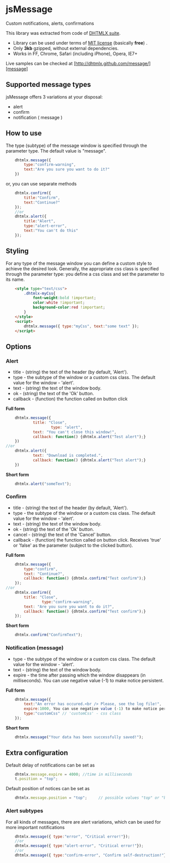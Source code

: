 jsMessage
=========

Custom notifications, alerts, confirmations

This library was extracted from code of [DHTMLX suite][dhtmlx].

- Library can be used under terms of [MIT license][mit] (basically **free**) .
- Only **3kb** gzipped, without external dependencies.
- Works in FF, Chrome, Safari (including iPhone), Opera, IE7+

Live samples can be checked at [http://dhtmlx.github.com/message/][message]

Supported message types
-----------------------

jsMessage offers 3 variations at your disposal:

- alert
- confirm
- notification ( message )


How to use
-----------

The type (subtype) of the message window is specified through the parameter type. The default value is "message".

```javascript
	dhtmlx.message({ 
	    type:"confirm-warning", 
	    text:"Are you sure you want to do it?"
	})
```

or, you can use separate methods

```javascript
	dhtmlx.confirm({
	    title:"Confirm",
	    text:"Continue?"
	});
	//or
	dhtmlx.alert({
	    title:"Alert",
	    type:"alert-error",
	    text:"You can't do this"
	});
```

Styling
-------
For any type of the message window you can define a custom style to achieve the desired look. 
Generally, the appropriate css class is specified through the parameter type: you define a css class and set the parameter to its name.

```html
	<style type="text/css">
		.dhtmlx-myCss{
			font-weight:bold !important;
			color:white !important;
			background-color:red !important;
		}
	</style>
	<script>
		dhtmlx.message({ type:"myCss", text:"some text" });
	</script>
```

Options
---------

### Alert

- title - (string) the text of the header (by default, 'Alert').
- type - the subtype of the window or a custom css class. The default value for the window - 'alert'.
- text - (string) the text of the window body.
- ok - (string) the text of the 'Ok' button.
- callback - (function) the function called on button click

**Full form**

```javascript
	dhtmlx.message({
			title: "Close",
	                type: "alert",
			text: "You can't close this window!",
			callback: function() {dhtmlx.alert("Test alert");}
	})
//or
	dhtmlx.alert({
			text: "Download is completed.",
			callback: function() {dhtmlx.alert("Test alert");}
	})
```

**Short form**

```javascript
	dhtmlx.alert("someText");
```

### Confirm

- title - (string) the text of the header (by default, 'Alert').
- type - the subtype of the window or a custom css class. The default value for the window - 'alert'.
- text - (string) the text of the window body.
- ok - (string) the text of the 'Ok' button.
- cancel - (string) the text of the 'Cancel' button.
- callback - (function) the function called on button click. Receives 'true' or 'false' as the parameter (subject to the clicked button).

**Full form**

```javascript
	dhtmlx.message({
		type:"confirm",
		text: "Continue?",
		callback: function() {dhtmlx.confirm("Test confirm");}
	});
//or
	dhtmlx.confirm({
		title: "Close",
	            type:"confirm-warning",
		text: "Are you sure you want to do it?",
		callback: function() {dhtmlx.confirm("Test confirm");}
	});
```

**Short form**

```javascript
	dhtmlx.confirm("ConfirmText");
```

### Notification (message)

- type - the subtype of the window or a custom css class. The default value for the window - 'alert'.
- text - (string) the text of the window body.
- expire - the time after passing which the window disappears (in milliseconds). You can use negative value (-1) to make notice persistent. 

**Full form**

```javascript
	dhtmlx.message({
		text:"An error has occured.<br /> Please, see the log file!",
		expire:1000, You can use negative value (-1) to make notice persistent. 
		type:"customCss" // 'customCss' - css class
	});
```

**Short form**

```javascript
	dhtmlx.message("Your data has been successfully saved!");
```

Extra configuration
-------------------

Default delay of notifications can be set as

```javascript
	dhtmlx.message.expire = 4000; //time in milliseconds
	t.position = "top";	
```

Default position of notices can be set as

```javascript
	dhtmlx.message.position = "top";	 // possible values "top" or "bottom"
```

### Alert subtypes

For all kinds of messages, there are alert variations, which can be used for more important notifications

```javascript
	dhtmlx.message({ type:"error", "Critical error!"});
	//or
	dhtmlx.message({ type:"alert-error", "Critical error!"});
	//or
	dhtmlx.message({ type:"confirm-error", "Confirm self-destruction!"});
```

[dhtmlx]: http://dhtmlx.com/docs/products/dhtmlxSuite/index.shtml?message
[message]: http://dhtmlx.github.com/message/
[mit]: http://en.wikipedia.org/wiki/MIT_License